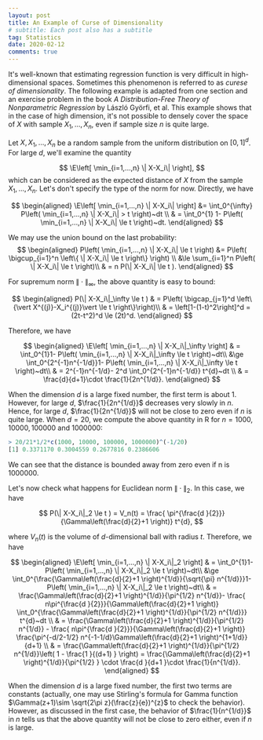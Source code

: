 ```yaml
---
layout: post
title: An Example of Curse of Dimensionality
# subtitle: Each post also has a subtitle
tag: Statistics
date: 2020-02-12
comments: true
---
```



It's well-known that estimating regression function is very difficult in high-dimensional spaces. Sometimes this phenomenon is referred to as *curese of dimensionality*. The following example is adapted from one section and an exercise problem in the book *A Distribution-Free Theory of Nonparametric Regression* by László Györfi, et al. This example shows that in the case of high dimension, it's not possible to densely cover the space of $X$ with sample $X_{1}, \ldots, X_{n}$, even if sample size $n$ is quite large.


Let $X, X_{1}, \ldots, X_{n}$ be a random sample from the uniform distribution on $[0,1]^d$.
For large $d$, we'll examine the quantity

$$
\E\left[ \min_{i=1,...,n} \| X-X_i\| \right],
$$
which can be considered as the expected distance of $X$ from the sample $X_1,...,X_n$.
Let's don't specify the type of the norm for now. Directly, we have

$$
\begin{aligned}
\E\left[ \min_{i=1,...,n} \| X-X_i\| \right] &= \int_0^{\infty} P\left( \min_{i=1,...,n} \| X-X_i\| > t \right)~dt \\
& = \int_0^{1} 1- P\left( \min_{i=1,...,n} \| X-X_i\| \le t \right)~dt.
 \end{aligned}
$$

We may use the union bound on the last probability:
$$
\begin{aligned}
P\left( \min_{i=1,...,n} \| X-X_i\| \le t \right) &= P\left( \bigcup_{i=1}^n \left\{  \| X-X_i\| \le t \right\} \right) \\
&\le \sum_{i=1}^n P\left(  \| X-X_i\| \le t  \right)\\
& = n P(\| X-X_i\| \le t ).
\end{aligned}
$$

For supremum norm $\|\cdot\|_\infty$, the above quantity is easy to bound:

$$
\begin{aligned}
P(\| X-X_i\|_\infty \le t ) & = P\left( \bigcap_{j=1}^d \left\{\vert X^{(j)}-X_i^{(j)}\vert \le t \right\}\right)\\
& = \left[1-(1-t)^2\right]^d  = (2t-t^2)^d \le (2t)^d.
\end{aligned}
$$

Therefore, we have

$$
\begin{aligned}
\E\left[ \min_{i=1,...,n} \| X-X_i\|_\infty \right]
& = \int_0^{1}1- P\left( \min_{i=1,...,n} \| X-X_i\|_\infty \le t \right)~dt\\
&\ge \int_0^{2^{-1}n^{-1/d}}1- P\left( \min_{i=1,...,n} \| X-X_i\|_\infty \le t \right)~dt\\
&  = 2^{-1}n^{-1/d}- 2^d \int_0^{2^{-1}n^{-1/d}} t^{d}~dt \\
& = \frac{d}{d+1}\cdot \frac{1}{2n^{1/d}}.
 \end{aligned}
$$

When the dimension $d$ is a large fixed number, the first term is about 1. However, for large $d$, $\frac{1}{2n^{1/d}}$ decreases very slowly in $n$. Hence, for large $d$, $\frac{1}{2n^{1/d}}$ will not be close to zero even if $n$ is quite large. When $d=20$, we compute the above quantity in R for $n = 1000, 10000, 100000$ and $1000000$:

```R
> 20/21*1/2*c(1000, 10000, 100000, 1000000)^(-1/20)
[1] 0.3371170 0.3004559 0.2677816 0.2386606
```

We can see that the distance is bounded away from zero even if n is 1000000.



Let's now check what happens for Euclidean norm $\|\cdot\|_2$. In this case, we have

$$
P(\| X-X_i\|_2 \le t ) = V_n(t) = \frac{ \pi^{\frac{d }{2}}}{\Gamma\left(\frac{d}{2}+1 \right)} t^{d},
$$

where $V_n(t)$ is the volume of $d$-dimensional ball with radius $t$. Therefore, we have

$$
\begin{aligned}
\E\left[ \min_{i=1,...,n} \| X-X_i\|_2 \right]
& = \int_0^{1}1- P\left( \min_{i=1,...,n} \| X-X_i\|_2 \le t \right)~dt\\
&\ge \int_0^{\frac{\Gamma\left(\frac{d}{2}+1 \right)^{1/d}}{\sqrt{\pi} n^{1/d}}}1- P\left( \min_{i=1,...,n} \| X-X_i\|_2 \le t \right)~dt\\
&  = \frac{\Gamma\left(\frac{d}{2}+1 \right)^{1/d}}{\pi^{1/2} n^{1/d}}- \frac{ n\pi^{\frac{d }{2}}}{\Gamma\left(\frac{d}{2}+1 \right)} \int_0^{\frac{\Gamma\left(\frac{d}{2}+1 \right)^{1/d}}{\pi^{1/2} n^{1/d}}} t^{d}~dt \\
& = \frac{\Gamma\left(\frac{d}{2}+1 \right)^{1/d}}{\pi^{1/2} n^{1/d}} - \frac{ n\pi^{\frac{d }{2}}}{\Gamma\left(\frac{d}{2}+1 \right)} \frac{\pi^{-d/2-1/2} n^{-1-1/d}\Gamma\left(\frac{d}{2}+1 \right)^{1+1/d}}{d+1} \\
& = \frac{\Gamma\left(\frac{d}{2}+1 \right)^{1/d}}{\pi^{1/2} n^{1/d}}\left( 1 - \frac{1 }{(d+1) } \right) = \frac{\Gamma\left(\frac{d}{2}+1 \right)^{1/d}}{\pi^{1/2} } \cdot \frac{d }{d+1 }\cdot \frac{1}{n^{1/d}}.
 \end{aligned}
$$

When the dimension $d$ is a large fixed number, the first two terms are constants (actually, one may use Stirling's formula for Gamma function $\Gamma(z+1)\sim \sqrt{2\pi z}(\frac{z}{e})^{z}$ to check the behavior). However, as discussed in the first case, the behavior of $\frac{1}{n^{1/d}}$ in $n$ tells us that the above quantity will not be close to zero either, even if $n$ is large.
